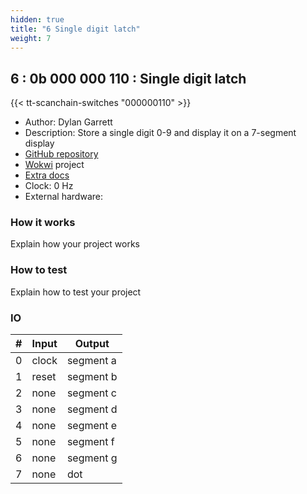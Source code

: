 ```yaml
---
hidden: true
title: "6 Single digit latch"
weight: 7
---
```


## 6 : 0b 000 000 110 : Single digit latch

{{< tt-scanchain-switches "000000110" >}}

* Author: Dylan Garrett
* Description: Store a single digit 0-9 and display it on a 7-segment display
* [GitHub repository](https://github.com/dgarrett/tt03-num-latch)
* [Wokwi](https://wokwi.com/projects/358970514554149889) project
* [Extra docs]()
* Clock: 0 Hz
* External hardware: 



### How it works

Explain how your project works


### How to test

Explain how to test your project


### IO

| # | Input        | Output       |
|---|--------------|--------------|
| 0 | clock  | segment a |
| 1 | reset  | segment b |
| 2 | none  | segment c |
| 3 | none  | segment d |
| 4 | none  | segment e |
| 5 | none  | segment f |
| 6 | none  | segment g |
| 7 | none  | dot |

